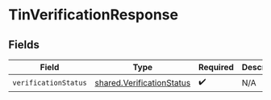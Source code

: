 # TinVerificationResponse


## Fields

| Field                                                                         | Type                                                                          | Required                                                                      | Description                                                                   |
| ----------------------------------------------------------------------------- | ----------------------------------------------------------------------------- | ----------------------------------------------------------------------------- | ----------------------------------------------------------------------------- |
| `verificationStatus`                                                          | [shared.VerificationStatus](../../../sdk/models/shared/verificationstatus.md) | :heavy_check_mark:                                                            | N/A                                                                           |